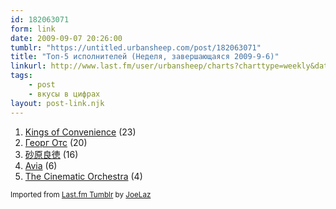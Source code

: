 ```yaml
---
id: 182063071
form: link
date: 2009-09-07 20:26:00
tumblr: "https://untitled.urbansheep.com/post/182063071"
title: "Топ-5 исполнителей (Неделя, завершающаяся 2009-9-6)"
linkurl: http://www.last.fm/user/urbansheep/charts?charttype=weekly&date_to=1252238400
tags:
    - post
    - вкусы в цифрах
layout: post-link.njk
---
```

<ol><li>
<a rel="nofollow" target="_blank" href="http://www.last.fm/music/Kings+of+Convenience">Kings of Convenience</a>&nbsp;(23)</li>
<li>
<a rel="nofollow" target="_blank" href="http://www.last.fm/music/%D0%93%D0%B5%D0%BE%D1%80%D0%B3+%D0%9E%D1%82%D1%81">Георг Отс</a>&nbsp;(20)</li>
<li>
<a rel="nofollow" target="_blank" href="http://www.last.fm/music/%E7%A0%82%E5%8E%9F%E8%89%AF%E5%BE%B3">砂原良徳</a>&nbsp;(16)</li>
<li>
<a rel="nofollow" target="_blank" href="http://www.last.fm/music/Avia">Avia</a>&nbsp;(6)</li>
<li>
<a rel="nofollow" target="_blank" href="http://www.last.fm/music/The+Cinematic+Orchestra">The Cinematic Orchestra</a>&nbsp;(4)</li>
</ol><p><small>Imported from <a rel="nofollow" target="_blank" href="http://joelaz.com/post/23488847/last-fm-tumblr-weekly-top-artists">Last.fm Tumblr</a> by <a rel="nofollow" target="_blank" href="http://joelaz.com">JoeLaz</a></small></p>
